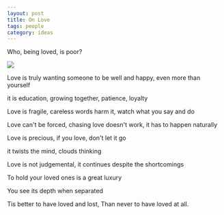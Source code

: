 ```yaml
---
layout: post
title: On Love
tags: people
category: ideas 
---
```


Who, being loved, is poor?

<img src="https://images.fineartamerica.com/images/artworkimages/mediumlarge/1/romeo-and-juliet-from-children-s-stories-from-shakespeare-by-edith-nesbit-1858-john-h-f-bacon.jpg" />


Love is truly wanting someone to be well and happy, even more than yourself 

it is education, growing together, patience, loyalty

Love is fragile, careless words harm it, watch what you say and do 

Love can't be forced, chasing love doesn't work, it has to happen naturally

Love is precious, if you love, don't let it go

it twists the mind, clouds thinking 

Love is not judgemental, it continues despite the shortcomings

To hold your loved ones is a great luxury 

You see its depth when separated

Tis better to have loved and lost, Than never to have loved at all.

